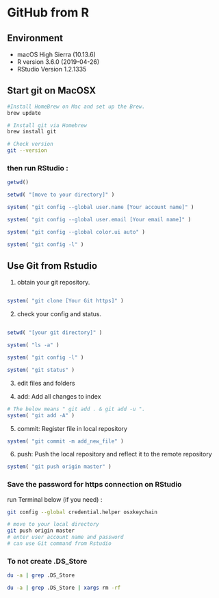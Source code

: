 # GitHub from R
## Environment
- macOS High Sierra (10.13.6)
- R version 3.6.0 (2019-04-26)
- RStudio Version 1.2.1335

## Start git on MacOSX
```bash
#Install HomeBrew on Mac and set up the Brew.
brew update

# Install git via Homebrew
brew install git

# Check version
git --version
```

### then run RStudio :
```R
getwd()

setwd( "[move to your directory]" )

system( "git config --global user.name [Your account name]" )

system( "git config --global user.email [Your email name]" )

system( "git config --global color.ui auto" )

system( "git config -l" )

```

## Use Git from Rstudio
1. obtain your git repository. 
```R

system( "git clone [Your Git https]" )

```

2. check your config and status.
```R

setwd( "[your git directory]" )

system( "ls -a" )

system( "git config -l" )

system( "git status" )

```

3. edit files and folders

4. add: Add all changes to index
```R
# The below means " git add . & git add -u ".
system( "git add -A" )
```
5. commit: Register file in local repository
```R
system( "git commit -m add_new_file" )
```
6. push: Push the local repository and reflect it to the remote repository
```R
system( "git push origin master" )
```

### Save the password for https connection on RStudio
run Terminal below (if you need) :
```bash
git config --global credential.helper osxkeychain

# move to your local directory
git push origin master
# enter user account name and password 
# can use Git command from Rstudio
```

### To not create .DS_Store
```bash
du -a | grep .DS_Store

du -a | grep .DS_Store | xargs rm -rf

```
